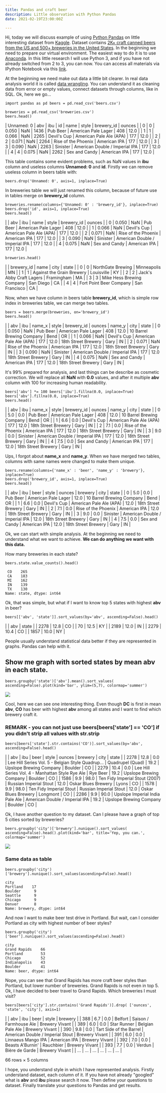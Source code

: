 ```yaml
---
title: Pandas and craft beer
description: Little observation with Python Pandas
date: 2021-02-19T23:00:00Z

---
```

Hi, today we will discuss example of using [Python Pandas](http://pandas.pydata.org/) on little interesting dataset from [Kaggle](https://www.kaggle.com/). Dataset contains [2K+ craft canned beers from the US and 500+ breweries in the United States](https://www.kaggle.com/nickhould/craft-cans). In the beginning we need to prepare our virtual environment. The easiest way to do it is to use [Anaconda](https://www.continuum.io/downloads). In this little research I will use Python 3, and if you have not already switched from 2 to 3, you can now. You can access all materials via IPython Notebook via this [link](https://www.kaggle.com/moonchel/d/nickhould/craft-cans/little-exploration-of-craft-beer/).

At the beginning we need make out data a little bit clearer. In real data analysis world it is called [data wrangling](https://en.m.wikipedia.org/wiki/Data_wrangling). You can understand it as cleaning data from error or empty values, connect datasets through columns, like in SQL. Ok, here we go…

    import pandas as pd beers = pd.read_csv('beers.csv')
    
    breweries = pd.read_csv('breweries.csv') 
    beers.head() 

| Unnamed: 0 | abv | ibu | id | name | style | brewery_id | ounces |
| 0 | 0 | 0.050 | NaN | 1436 | Pub Beer | American Pale Lager | 408 | 12.0 |
| 1 | 1 | 0.066 | NaN | 2265 | Devil's Cup | American Pale Ale (APA) | 177 | 12.0 |
| 2 | 2 | 0.071 | NaN | 2264 | Rise of the Phoenix | American IPA | 177 | 12.0 |
| 3 | 3 | 0.090 | NaN | 2263 | Sinister | American Double / Imperial IPA | 177 | 12.0 |
| 4 | 4 | 0.075 | NaN | 2262 | Sex and Candy | American IPA | 177 | 12.0 |

This table contains some evident problems, such as NaN values in **ibu** column and useless columns **Unnamed: 0** and **id**. Firstly we can remove useless column in beers table with:

    beers.drop('Unnamed: 0', axis=1, inplace=True) 

In breweries table we will just renamed this column, because of future use in tables merge on **brewery_id** column.

    breweries.rename(columns={'Unnamed: 0' : 'brewery_id'}, inplace=True) 
    beers.drop('id', axis=1, inplace=True) 
    beers.head()

|  | abv | ibu | name | style | brewery_id | ounces |
| 0 | 0.050 | NaN | Pub Beer | American Pale Lager | 408 | 12.0 |
| 1 | 0.066 | NaN | Devil's Cup | American Pale Ale (APA) | 177 | 12.0 |
| 2 | 0.071 | NaN | Rise of the Phoenix | American IPA | 177 | 12.0 |
| 3 | 0.090 | NaN | Sinister | American Double / Imperial IPA | 177 | 12.0 |
| 4 | 0.075 | NaN | Sex and Candy | American IPA | 177 | 12.0 |

    breweries.head() 

|  | brewery_id | name | city | state |
| 0 | 0 | NorthGate Brewing | Minneapolis | MN |
| 1 | 1 | Against the Grain Brewery | Louisville | KY |
| 2 | 2 | Jack's Abby Craft Lagers | Framingham | MA |
| 3 | 3 | Mike Hess Brewing Company | San Diego | CA |
| 4 | 4 | Fort Point Beer Company | San Francisco | CA |

Now, when we have column in beers table **brewery_id**, which is simple row index in breweries table, we can merge two tables.

    beers = beers.merge(breweries, on='brewery_id') 
    beers.head()

|  | abv | ibu | name_x | style | brewery_id | ounces | name_y | city | state |
| 0 | 0.050 | NaN | Pub Beer | American Pale Lager | 408 | 12.0 | 10 Barrel Brewing Company | Bend | OR |
| 1 | 0.066 | NaN | Devil's Cup | American Pale Ale (APA) | 177 | 12.0 | 18th Street Brewery | Gary | IN |
| 2 | 0.071 | NaN | Rise of the Phoenix | American IPA | 177 | 12.0 | 18th Street Brewery | Gary | IN |
| 3 | 0.090 | NaN | Sinister | American Double / Imperial IPA | 177 | 12.0 | 18th Street Brewery | Gary | IN |
| 4 | 0.075 | NaN | Sex and Candy | American IPA | 177 | 12.0 | 18th Street Brewery | Gary | IN |

It's 99% prepared for analysis, and last things can be describe as cosmetic correction. We will replace all **NaN** with **0.0** values, and after it multiple **abv** column with 100 for increasing human readability.

    beers['abv'] *= 100 beers['ibu'].fillna(0.0, inplace=True) 
    beers['abv'].fillna(0.0, inplace=True) 
    beers.head()

|  | abv | ibu | name_x | style | brewery_id | ounces | name_y | city | state |
| 0 | 5.0 | 0.0 | Pub Beer | American Pale Lager | 408 | 12.0 | 10 Barrel Brewing Company | Bend | OR |
| 1 | 6.6 | 0.0 | Devil's Cup | American Pale Ale (APA) | 177 | 12.0 | 18th Street Brewery | Gary | IN |
| 2 | 7.1 | 0.0 | Rise of the Phoenix | American IPA | 177 | 12.0 | 18th Street Brewery | Gary | IN |
| 3 | 9.0 | 0.0 | Sinister | American Double / Imperial IPA | 177 | 12.0 | 18th Street Brewery | Gary | IN |
| 4 | 7.5 | 0.0 | Sex and Candy | American IPA | 177 | 12.0 | 18th Street Brewery | Gary | IN |

Ups, I forgot about **name_x** and **name_y**. When we have merged two tables, columns with same names were changed to make them unique.

    beers.rename(columns={'name_x' : 'beer', 'name_y' : 'brewery'}, inplace=True) 
    beers.drop('brewery_id', axis=1, inplace=True) 
    beers.head()

|  | abv | ibu | beer | style | ounces | brewery | city | state |
| 0 | 5.0 | 0.0 | Pub Beer | American Pale Lager | 12.0 | 10 Barrel Brewing Company | Bend | OR |
| 1 | 6.6 | 0.0 | Devil's Cup | American Pale Ale (APA) | 12.0 | 18th Street Brewery | Gary | IN |
| 2 | 7.1 | 0.0 | Rise of the Phoenix | American IPA | 12.0 | 18th Street Brewery | Gary | IN |
| 3 | 9.0 | 0.0 | Sinister | American Double / Imperial IPA | 12.0 | 18th Street Brewery | Gary | IN |
| 4 | 7.5 | 0.0 | Sex and Candy | American IPA | 12.0 | 18th Street Brewery | Gary | IN |

Ok, we can start with simple analysis. At the beginning we need to understand what we want to achieve. **We can do anything we want with this data.**

How many breweries in each state?

    beers.state.value_counts().head()

     CO    265
     CA    183
     MI    162
     IN    139
     TX    130
    Name: state, dtype: int64
    

Ok, that was simple, but what if I want to know top 5 states with highest **abv** in beer?

    beers[['abv', 'state']].sort_values(by='abv', ascending=False).head() 

|  | abv | state |
| 2278 | 12.8 | CO |
| 70 | 12.5 | KY |
| 2189 | 12.0 | IN |
| 2279 | 10.4 | CO |
| 1857 | 10.0 | NY |

People usually understand statistical data better if they are represented in graphs. Pandas can help with it.

## Show me graph with sorted states by mean abv in each state.

    beers.groupby('state')['abv'].mean().sort_values( ascending=False).plot(kind='bar', ylim=(5,7), colormap='summer') 

![](\~/assets/untitled_13_1.png)

Cool, here we can see one interesting thing. Even though **DC** is first in mean **abv**, **CO** has beer with highest **abv** among all states and I want to find which brewery craft it.

### REMARK - you can not just use beers\[beers\['state'\] == 'CO'\] if you didn't strip all values with str.strip

    beers[beers['state'].str.contains('CO')].sort_values(by='abv', ascending=False).head()

|  | abv | ibu | beer | style | ounces | brewery | city | state |
| 2278 | 12.8 | 0.0 | Lee Hill Series Vol. 5 - Belgian Style Quadrup... | Quadrupel (Quad) | 19.2 | Upslope Brewing Company | Boulder | CO |
| 2279 | 10.4 | 0.0 | Lee Hill Series Vol. 4 - Manhattan Style Rye Ale | Rye Beer | 19.2 | Upslope Brewing Company | Boulder | CO |
| 1586 | 9.9 | 98.0 | Ten Fidy Imperial Stout (2007) | Russian Imperial Stout | 12.0 | Oskar Blues Brewery | Lyons | CO |
| 1578 | 9.9 | 98.0 | Ten Fidy Imperial Stout | Russian Imperial Stout | 12.0 | Oskar Blues Brewery | Longmont | CO |
| 2286 | 9.9 | 90.0 | Upslope Imperial India Pale Ale | American Double / Imperial IPA | 19.2 | Upslope Brewing Company | Boulder | CO |

Ok, I have another question to my dataset. Can I please have a graph of top 5 cities sorted by breweries?

    beers.groupby('city')['brewery'].nunique().sort_values( ascending=False).head().plot(kind='bar', title='Yep, you can.', colormap='summer')

![](\~/assets/untitled_16_1.png)

### Same data as table

    beers.groupby('city')['brewery'].nunique().sort_values(ascending=False).head()

    city
    Portland    17
    Boulder      9
    Seattle      9
    Chicago      9
    Denver       8
    Name: brewery, dtype: int64
    

And now I want to make beer test drive in Portland. But wait, can I consider Portland as city with highest number of beer styles?

    beers.groupby('city')['beer'].nunique().sort_values(ascending=False).head()

    city
    Grand Rapids    66
    Portland        53
    Chicago         52
    Indianapolis    43
    Boulder         41
    Name: beer, dtype: int64
    

Nope, you can see that Grand Rapids has more craft beer styles than Portland, but lower number of breweries. Grand Rapids is not even in top 5. Ok, I have decided to beer travel to Grand Rapids. Which breweries I must visit?

    beers[beers['city'].str.contains('Grand Rapids')].drop( ['ounces', 'state', 'city'], axis=1)

|  | abv | ibu | beer | style | brewery |
| 388 | 6.7 | 0.0 | Belfort | Saison / Farmhouse Ale | Brewery Vivant |
| 389 | 6.0 | 0.0 | Star Runner | Belgian Pale Ale | Brewery Vivant |
| 390 | 9.8 | 0.0 | Tart Side of the Barrel | American Double / Imperial Stout | Brewery Vivant |
| 391 | 6.0 | 0.0 | Linnaeus Mango IPA | American IPA | Brewery Vivant |
| 392 | 7.0 | 0.0 | Beasts A'Burnin' | Rauchbier | Brewery Vivant |
| 393 | 7.7 | 0.0 | Verdun | Bière de Garde | Brewery Vivant |
| ... | ... | ... | ... | ... | ... |

66 rows × 5 columns

I hope, you understand style in which I have represented analysis. Firstly understand dataset, each column of it. If you have not already "googled" what is **abv** and **ibu** please search it now. Then define your questions to dataset. Finally translate your questions to Pandas and get results.